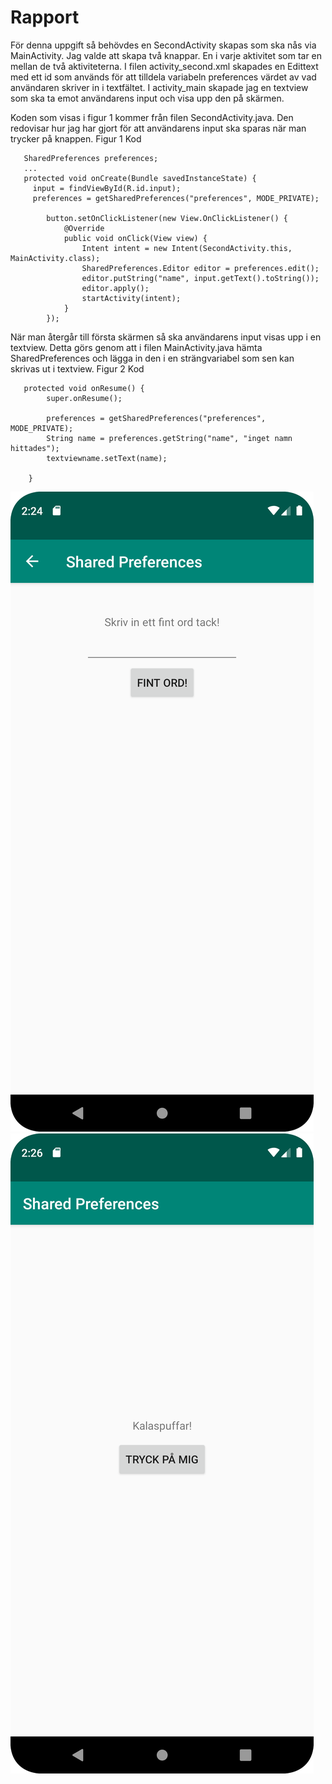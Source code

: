 
# Rapport

För denna uppgift så behövdes en SecondActivity skapas som ska nås via MainActivity. 
Jag valde att skapa två knappar. En i varje aktivitet som tar en mellan de två aktiviteterna.
I filen activity_second.xml skapades en Edittext med ett id som används för att tilldela variabeln 
preferences värdet av vad användaren skriver in i textfältet. 
I activity_main skapade jag en textview som ska ta emot användarens input och visa upp den på skärmen.


Koden som visas i figur 1 kommer från filen SecondActivity.java. Den redovisar hur jag har gjort för att användarens input ska sparas när man trycker på knappen.
Figur 1 Kod
```
   SharedPreferences preferences;
   ...
   protected void onCreate(Bundle savedInstanceState) {
     input = findViewById(R.id.input);
     preferences = getSharedPreferences("preferences", MODE_PRIVATE);

        button.setOnClickListener(new View.OnClickListener() {
            @Override
            public void onClick(View view) {
                Intent intent = new Intent(SecondActivity.this, MainActivity.class);
                SharedPreferences.Editor editor = preferences.edit();
                editor.putString("name", input.getText().toString());
                editor.apply();
                startActivity(intent);
            }
        });
```


När man återgår till första skärmen så ska användarens input visas upp i en textview.
Detta görs genom att i filen MainActivity.java hämta SharedPreferences och lägga in den i en strängvariabel som sen kan skrivas ut i textview. 
Figur 2 Kod
```
   protected void onResume() {
        super.onResume();

        preferences = getSharedPreferences("preferences", MODE_PRIVATE);
        String name = preferences.getString("name", "inget namn hittades");
        textviewname.setText(name);

    }
```



![](second.png)
![](main.png)
